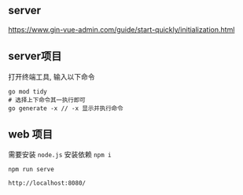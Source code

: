 ## server

https://www.gin-vue-admin.com/guide/start-quickly/initialization.html

## server项目
打开终端工具, 输入以下命令
```shell
go mod tidy
# 选择上下命令其一执行即可
go generate -x // -x 显示并执行命令
```

## web 项目

需要安装 `node.js`
安装依赖 `npm i `

```shell
npm run serve
```

`http://localhost:8080/`
